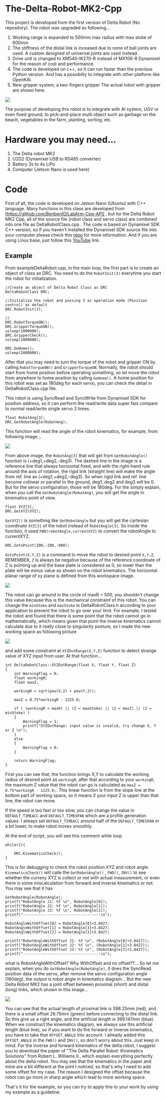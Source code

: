 # The-Delta-Robot-MK2-Cpp
This project is developed from the first version of Delta Robot (No repository). The robot was upgraded as following...
1. Working range is expanded to 500mm max radius with max stoke of 600mm
2. The stiffness of the distal link is inceased due to none of ball joints are used. A custom designed of universal joints are used instead.
3. Drive unit is changed to XM540-W270-R instead of MX106-R Dynamixel for the reason of cost and performance.
4. The code is developed on c++, so it can run faster than the previous Python version. And has a possibilty to integrate with other platform like OpenKAI.
5. New gripper system, a two-fingers gripper
The actual robot with gripper are shown here.

![](image/realrobot.png)

The purpose of developing this robot is to integrate with AI system, UGV or even fixed ground, to pick-and-place multi object such as garbage on the beach, vegetables in the farm, planting, sorting, etc. 

# Hardware you may need...
1. The Delta robot MK2
2. U2D2 (Dynamixel USB to RS485 converter)
3. Battery 3s to 4s LiPo
4. Computer (Jetson Nano is used here)

# Code
First of all, the code is developed on Jetson Nano (Ubuntu) with C++ language. Many functions in this class are developed from [https://github.com/BenbenIO/LabArm-Cpp-API] , but for the Delta Robot MK2 Cpp, all of the source file (robot class and servo class) are combined into one file as DeltaRobotClass.cpp . The code is based on Dynamixel SDK C++ version, so if you haven't installed the Dynamixel SDK source file into your computer please check this [repo](https://github.com/ROBOTIS-GIT/DynamixelSDK) for more information. And if you are using Linux base, just follow this [YouTube](https://www.youtube.com/watch?v=zb8I05D-LGE) link.

## Example
From exampleDeltaRobot.cpp, in the main loop, the first part is to create an object of class as DRC. You need to do the `RobotInit(3)` everytime you start the robot for initialization.
```
//Create an object of Delta Robot Class as DRC
DeltaRobotClass DRC;

//Initialize the robot and passing 3 as operation mode (Position control) as default
DRC.RobotInit(3);

//
DRC.RobotTorqueON();
DRC.GripperTorqueON();
usleep(1000000);
DRC.GripperCheck();
usleep(1000000);

DRC.GoHome();
usleep(2000000);
```
After that you may need to turn the torque of the robot and gripper ON by calling `RobotTorqueON()` and `GripperTorqueON`.
Normally, the robot should start from home position before operating something, so let move the robot from anywhere to home position by calling `GoHome()`. A home position for this robot was set as 180deg for each servo, you can check the detail in DeltaRobotClass.cpp file. 

This robot is using SyncRead and SyncWrite from Dynamixel SDK for position address, so it can perform the read/write data super fast compare to normal read/write single servo 3 times.
```
float RobotAng[3];
DRC.GetRobotAngle(RobotAng);
```
This function will read the angle of the robot kinematics, for example, from following image...

![](image/kinematics_edit.PNG)

From above image, the `RobotAng[3]` that will get from `GetRobotAngle()` function is (+deg1,+deg2,-deg3). The dashed line in the image is a reference line that always horizontal fixed, and with the right-hand rule around the axis of rotation, the rigid link (straight line) will make the angle from ref. line as (+deg1,+deg2,-deg3). So when rigid link and ref. line become colinear or parallel to the ground, deg1, deg2 and deg3 will be 0. But for the servo configuration, those will be 180deg. For the simply explain, when you call the `GetRobotAngle(RobotAng)`, you will get the angle in kinematics point of view.  

```
float XYZ[3];
DRC.GetXYZ(XYZ);
```
`GetXYZ()` is something like `GetRobotAngle` but you will get the cartesian coordinate `XYZ[3]` of the robot instead of `RobotAngle[3]`. So inside the function, it used `FWD(robotAngle,currentXYZ)` to convert the robotAngle to currentXYZ.

```
DRC.GotoPoint(200,-200,-800);
```
`GotoPoint(X,Y,Z)` is a command to move the robot to desired point `X,Y,Z`, REMEMBER, `Z` is always be negative because of the reference coordinate of Z is pointing up and the base plate is considered as 0, so lower than the plate will be minus value as shown on the robot kinematics. The horizontal planar range of xy plane is defined from this workspace image.

![](image/workingrange.PNG)

The robot can go around in the circle of maxR = 500, you shouldn't change this value because this is the mechanical constraint of this robot. You can change the `minStoke` and `maxStoke` in DeltaRobotClass.h according to your application to prevent the robot to go over your limit.
For example, I tested the robot and found that there is some point that the robot cannot go in mathematically, which means given that point the inverse kinematics cannot calculate due to it really close to singularity posture, so I made the new working space as following picture 

![](image/workspace.PNG)

and add some constraint at `XYZOutRange(X,Y,Z)` function to detect strange value of XYZ input from user. At that function...
```
int DeltaRobotClass::XYZOutRange(float X, float Y, float Z)
{
	int WarningFlag = 0;
	float workingR;
	float maxZ;

	workingR = sqrt(pow(X,2) + pow(Y,2));
	
	maxZ = 0.75*workingR - 1225.0;

	if ( (workingR > maxR) || (Z < maxStoke) || (Z < maxZ) || (Z > minStoke) )
	{
		WarningFlag = 1;
		printf("XYZOutRange: input value is invalid, try change X, Y or Z \n");
	}
	else
	{
		WarningFlag = 0;
	}

	return WarningFlag;
}
```
First you can see that, the function brings X,Y to calculate the working radius of desired point as `workingR`, after that according to your `workingR`, the maximum Z value that the robot can go is calculated as `maxZ = 0.75*workingR - 1225.0;`. This linear function is from the slope line at the bottom part of working space, so it means if your input Z is upper than that line, the robot can move.

If the speed is too fast or too slow, you can change the value in `DEFAULT_TIMEACC` and `DEFAULT_TIMESPAN` which are a profile generation values. I always set `DEFAULT_TIMEACC` around half of the `DEFAULT_TIMESPAN` or a bit lower, to make robot moves smoothly.

At the end of script, you will see this comment while loop
```
while(1){

	DRC.KinematicsCheck();
}
```
This is for debugging to check the robot position XYZ and robot angle. `KinematicsCheck()` will calle the `GetRobotAngle()` , `FWD()`, `INV()` to see whether the curreny XYZ is collect or not with actual measurement, or even there is some miscalculation from forward and inverse kinematics or not. You may see that it has 
```
GetRobotAngle(RobotAngle);
printf("RobotAngle J1: %f \n", RobotAngle[0]);
printf("RobotAngle J2: %f \n", RobotAngle[1]);
printf("RobotAngle J3: %f \n", RobotAngle[2]);
printf("-----------------------------------\n");

RobotAngleWithOffset[0] = RobotAngle[0]+3.8427;
RobotAngleWithOffset[1] = RobotAngle[1]+3.8427;
RobotAngleWithOffset[2] = RobotAngle[2]+3.8427;

printf("RobotAngleWithOffset J1: %f \n", (RobotAngle[0]+3.8427));
printf("RobotAngleWithOffset J2: %f \n", (RobotAngle[1]+3.8427));
printf("RobotAngleWithOffset J3: %f \n", (RobotAngle[2]+3.8427));
printf("-----------------------------------\n");
```
what is RobotAngleWithOffset? Why WithOffset and no offset??...
So let me explain, when you do `GetRobotAngle(RobotAngle)`, it does the SyncRead position data of the servo, after remove the servo configuration angle (180deg), the output is robot angle in kinematics diagram... But the new Delta Robot MK2 has a joint offset between proximal (short) and distal (long) links, which shown in this image...

![](image/offsetangle_edit.PNG)

You can see that the actual length of proximal link is 398.25mm (red), and there is a small offset 26.75mm (green) before connecting to the distal link. So this give us a right angle, and the artificial length is 399.147mm (blue). When we construct the kinematics diagram, we always use this artificial length (blue line), so if you want to do the forward or inverse kinematics, you have to take that `OFFSET_ANGLE` into account. I already added this `OFFSET_ANGLE` in the `FWD()` and `INV()`, so don't worry about this. Just keep in mind.
For the inverse and forward kinematics of the delta robot, I suggest you to download the paper of "The Delta Parallel Robot: Kinematics Solutions" from Robert L. Williams II., which explain everything perfectly about the delta robot. You may see that the kinematics in the paper and mine are a bit different at the joint I noticed, so that's why I need to add some offset for my case. The reason I designed the offset because the robot can go more in sharp angle which lead to more working space.

That's it for the example, so you can try to apply this to your work by using my example as a guideline.
